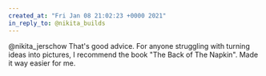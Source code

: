 ```yaml
---
created_at: "Fri Jan 08 21:02:23 +0000 2021"
in_reply_to: @nikita_builds
---
```


@nikita_jerschow That's good advice. For anyone struggling with turning ideas into pictures, I recommend the book "The Back of The Napkin". Made it way easier for me.